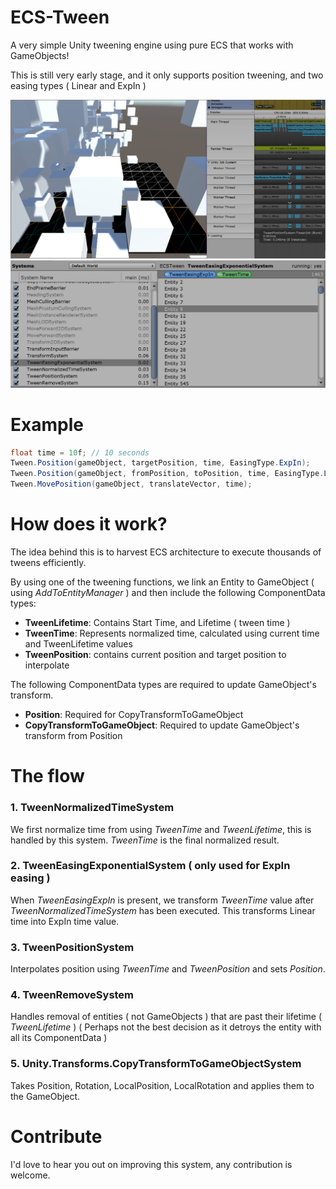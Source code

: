 # ECS-Tween
A very simple Unity tweening engine using pure ECS that works with GameObjects!

This is still very early stage, and it only supports position tweening, and two easing types ( Linear and ExpIn )

![Main screenshot](/Screenshots/main.png)
![Entities](/Screenshots/entities.png)

# Example
```csharp
float time = 10f; // 10 seconds
Tween.Position(gameObject, targetPosition, time, EasingType.ExpIn);
Tween.Position(gameObject, fromPosition, toPosition, time, EasingType.Linear);
Tween.MovePosition(gameObject, translateVector, time);
```

# How does it work?
The idea behind this is to harvest ECS architecture to execute thousands of tweens efficiently.

By using one of the tweening functions, we link an Entity to GameObject ( using _AddToEntityManager_ ) and then include the following ComponentData types:
* **TweenLifetime**: Contains Start Time, and Lifetime ( tween time )
* **TweenTime**: Represents normalized time, calculated using current time and TweenLifetime values
* **TweenPosition**: contains current position and target position to interpolate

The following ComponentData types are required to update GameObject's transform.
* **Position**: Required for CopyTransformToGameObject
* **CopyTransformToGameObject**: Required to update GameObject's transform from Position

# The flow

### 1. TweenNormalizedTimeSystem
We first normalize time from using _TweenTime_ and _TweenLifetime_, this is handled by this system. _TweenTime_ is the final normalized result.

### 2. TweenEasingExponentialSystem ( only used for ExpIn easing )
When _TweenEasingExpIn_ is present, we transform _TweenTime_ value after _TweenNormalizedTimeSystem_ has been executed. 
This transforms Linear time into ExpIn time value.

### 3. TweenPositionSystem
Interpolates position using _TweenTime_ and _TweenPosition_ and sets _Position_.

### 4. TweenRemoveSystem
Handles removal of entities ( not GameObjects ) that are past their lifetime ( _TweenLifetime_ )
( Perhaps not the best decision as it detroys the entity with all its ComponentData )

### 5. Unity.Transforms.CopyTransformToGameObjectSystem
Takes Position, Rotation, LocalPosition, LocalRotation and applies them to the GameObject.

# Contribute

I'd love to hear you out on improving this system, any contribution is welcome.
